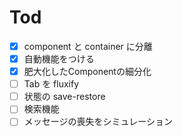 # Tod

- [x] component と container に分離
- [x] 自動機能をつける
- [x] 肥大化したComponentの細分化
- [ ] Tab を fluxify
- [ ] 状態の save-restore
- [ ] 検索機能
- [ ] メッセージの喪失をシミュレーション